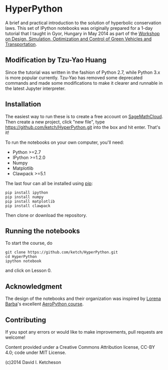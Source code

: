 # HyperPython


A brief and practical introduction to the solution of hyperbolic conservation laws.
This set of IPython notebooks was originally prepared for a 1-day tutorial that I
taught in Gyor, Hungary in May 2014 as part of the 
[Workshop on Design, Simulation, Optimization and Control of Green Vehicles and Transportation](https://jkk-web.sze.hu/workshop-on-design-simulation-optimization-and-control-of-green-vehicles-and-transportation/).

## Modification by Tzu-Yao Huang
Since the tutorial was written in the fashion of Python 2.7, while Python 3.x is more popular currently. Tzu-Yao has removed some deprecated commands and made some modifications to make it clearer and runnable in the latest Jupyter interpreter.

## Installation

The easiest way to run these is to create a free account on [SageMathCloud](cloud.sagemath.org).  Then create a new project, click "new file", type https://github.com/ketch/HyperPython.git into the box and hit enter.  That's it!

To run the notebooks on your own computer, you'll need:

- Python >=2.7
- IPython >=1.2.0
- Numpy
- Matplotlib
- Clawpack >=5.1

The last four can all be installed using [pip](http://pip.readthedocs.org/en/latest/installing.html):

    pip install ipython
    pip install numpy
    pip install matplotlib
    pip install clawpack

Then clone or download the repository.

## Running the notebooks

To start the course, do

    git clone https://github.com/ketch/HyperPython.git
    cd HyperPython
    ipython notebook
    
and click on Lesson 0.

## Acknowledgment

The design of the notebooks and their organization was inspired by [Lorena Barba](http://lorenabarba.com/)'s excellent
[AeroPython course](https://github.com/barbagroup/AeroPython).

## Contributing

If you spot any errors or would like to make improvements, pull requests are welcome!

Content provided under a Creative Commons Attribution license, CC-BY 4.0; code under MIT License.

(c)2014 David I. Ketcheson
